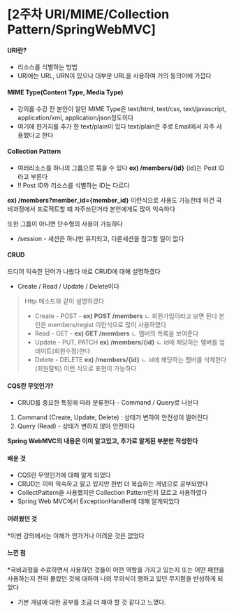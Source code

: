 # \[2주차 URI/MIME/Collection Pattern/SpringWebMVC]

#### URI란?

* 리소스를 식별하는 방법
* URI에는 URL, URN이 있으나 대부분 URL을 사용하여 거의 동의어에 가깝다

#### MIME Type(Content Type, Media Type)

* 강의를 수강 전 본인이 알던 MIME Type은 text/html, text/css, text/javascript, application/xml, application/json정도이다
* 여기에 한가지를 추가 한 text/plain이 있다 text/plain은 주로 Email에서 자주 사용했다고 한다

#### Collection Pattern

* 여러리소스를 하나의 그룹으로 묶을 수 있다 **ex) /members/{id}** {id}는 Post ID라고 부른다
* !! Post ID와 리소스를 식별하는 ID는 다르다

**ex) /members?member\_id={member\_id}** 이런식으로 사용도 가능한데 이건 국비과정에서 프로젝트할 떄 자주쓰던거라 본인에게도 많이 익숙하다

또한 그룹이 아니면 단수형의 사용이 가능하다

* /session - 세션은 하나만 유지되고, 다른세션을 참고할 일이 없다

#### CRUD

드디어 익숙한 단어가 나왔다 바로 CRUD에 대해 설명하겠다

* Create / Read / Update / Delete이다

> Http 메소드와 같이 설명하겠다
>
> * Create - POST - **ex) POST /members** ㄴ 회원가입이라고 보면 된다 본인은 members/regist 이런식으로 많이 사용하였다
> * Read - GET - **ex) GET /members** ㄴ 멤버의 목록을 보여준다
> * Update - PUT, PATCH **ex) /members/{id}** ㄴ id에 해당하는 멤버를 업데이트(회원수정)한다
> * Delete - DELETE **ex) /members/{id}** ㄴ id에 해당하는 멤버를 삭제한다(회원탈퇴) 이런 식으로 표현이 가능하다

#### CQS란 무엇인가?

* CRUD를 중요한 특징에 따라 분류한다 - Command / Query로 나뉜다

1. Command (Create, Update, Delete) : 상태가 변하여 안전성이 떨어진다
2. Query (Read) - 상태가 변하지 않아 안전하다

**Spring WebMVC의 내용은 이미 알고있고, 추가로 알게된 부분만 작성한다**

#### 배운 것

* CQS란 무엇인가에 대해 알게 되었다
* CRUD는 이미 익숙하고 알고 있지만 한번 더 복습하는 개념으로 공부되었다
* CollectPattern을 사용했지만 Collection Pattern인지 모르고 사용하였다
* Spring Web MVC에서 ExceptionHandler에 대해 알게되었다

#### 어려웠던 것

\*이번 강의에서는 이해가 안가거나 어려운 것은 없었다

#### 느낀 점

\*국비과정을 수료하면서 사용하던 것들이 어떤 역할을 가지고 있는지 또는 어떤 패턴을 사용하는지 전혀 몰랐던 것에 대하여 나의 무의식이 행하고 있던 무지함을 반성하게 되었다

* 기본 개념에 대한 공부를 조금 더 해야 할 것 같다고 느꼈다.
